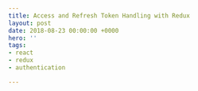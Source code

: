 ```yaml
---
title: Access and Refresh Token Handling with Redux
layout: post
date: 2018-08-23 00:00:00 +0000
hero: ''
tags:
- react
- redux
- authentication

---
```

